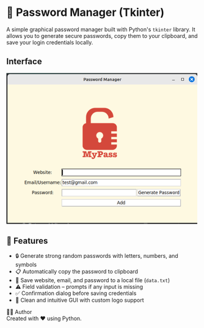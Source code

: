 # 🔐 Password Manager (Tkinter)

A simple graphical password manager built with Python's `tkinter` library. 
It allows you to generate secure passwords, copy them to your clipboard, 
and save your login credentials locally.

## Interface

<img src="images/screenshot.png" alt="Password Manager GUI" width="500"/>

## 🚀 Features

- 🔒 Generate strong random passwords with letters, numbers, and symbols
- 📋 Automatically copy the password to clipboard
- 💾 Save website, email, and password to a local file (`data.txt`)
- ⚠️ Field validation – prompts if any input is missing
- ✅ Confirmation dialog before saving credentials
- 🎨 Clean and intuitive GUI with custom logo support

👩‍💻 Author  
Created with ❤️ using Python.
